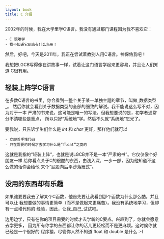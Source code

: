 ```yaml
---
layout: book
title: C 介绍
---
```


2002年的时候，我在大学里学C语言。我没有通过那门课程因为我不喜欢它：

    - C 很难学
    - 我不知道它到底有什么鸟用！

然后，好吧，今天是2011年，我正在尝试着教别人用C语言。神保佑我吧！

我想把LGCB写得像在讲故事一样，试着让这门语言学起来更容易，并且让人们知道
C很有用。

## 轻装上阵学C语言

在多数C语言的书里，你会看到一整个关于某一单独主题的章节，叫做_数据类型_。
然后你就会看到关于数据类型的全部的细致的解说。我不能说这么写不对，因为对于一本
严肃的书来说，这可能是唯一的写法。但我想要说的是，初学者通常分不清哪些是重点，
所以只好“系统地”学。然后不久就“系统地”忘光了。

要我说，只告诉学生们什么是 _int_ 和 _char_ 更好，那样他们就可以

    - 立即着手堆代码
    - 只在需要的时候才去学习什么是“float”之类的

这就是我指的“轻装上阵”，也就是说LGCB并不是一本“严肃的书”。它仅仅像个好朋友一样
给你看点关于C的很酷的东西，由浅入深，一步一部，因为他知道不这么做的话你会给他
来个“屁股向后平沙落雁式”。

## 没用的东西却有乐趣

如果谁要要我去了解某个C函数，他首先要让我看到那个函数为什么那么酷，并且可以让
我想要做的事情更简单（而不是做起来更痛苦）。我没有系统地学习，但却有一点堆代码的
经验，因此，让我_自己_试试吧。

边用边学，只有在你的项目需要的时候才去学新的C要点。兴趣到了，你就会愿意去学更多，
因为所有你学的东西都让你的活儿更轻松而不是更麻烦。这时候你就已经是一个很好的
程序猿，尽管你人然不知道 float 和 double 是什么 :-)
